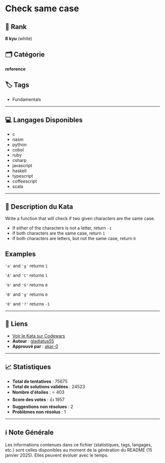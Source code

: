 # Check same case

## 🏅 Rank
**8 kyu** (white)

## 🗂️ Catégorie
**reference**

## 🏷️ Tags
- Fundamentals

---

## 💻 Langages Disponibles
- c
- nasm
- python
- cobol
- ruby
- csharp
- javascript
- haskell
- typescript
- coffeescript
- scala

---

## 📜 Description du Kata

Write a function that will check if two given characters are the same case.

* If either of the characters is not a letter, return `-1`
* If both characters are the same case, return `1`
* If both characters are letters, but not the same case, return `0`

## Examples

`'a'` and `'g'` returns `1`

`'A'` and `'C'` returns `1`

`'b'` and `'G'` returns `0`

`'B'` and `'g'` returns `0`

`'0'` and `'?'` returns `-1`

---

## 🔗 Liens
- [Voir le Kata sur Codewars](https://www.codewars.com/kata/5dd462a573ee6d0014ce715b)
- **Auteur** : [gladiatus55](https://www.codewars.com/users/gladiatus55)
- **Approuvé par** : [akar-0](https://www.codewars.com/users/akar-0)

---

## 📈 Statistiques
- **Total de tentatives** : 75675
- **Total de solutions validées** : 24523
- **Nombre d'étoiles** : ⭐ 403
- **Score des votes** : 👍 1957
- **Suggestions non résolues** : 2
- **Problèmes non résolus** : 1

---

## ℹ️ Note Générale
Les informations contenues dans ce fichier (statistiques, tags, langages, etc.) sont celles disponibles au moment de la génération du README (15 janvier 2025). Elles peuvent évoluer avec le temps.
